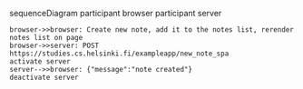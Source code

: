 sequenceDiagram
    participant browser
    participant server

    browser->>browser: Create new note, add it to the notes list, rerender notes list on page
    browser->>server: POST https://studies.cs.helsinki.fi/exampleapp/new_note_spa
    activate server
    server-->>browser: {"message":"note created"}
    deactivate server
